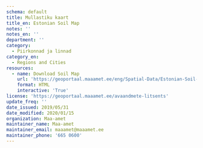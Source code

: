 ```yaml
---
schema: default
title: Mullastiku kaart
title_en: Estonian Soil Map
notes: ''
notes_en: ''
department: ''
category:
  - Piirkonnad ja linnad
category_en:
  - Regions and Cities
resources:
  - name: Download Soil Map
    url: 'https://geoportaal.maaamet.ee/eng/Spatial-Data/Estonian-Soil-Map-p316.html'
    format: HTML
    interactive: 'True'
license: 'https://geoportaal.maaamet.ee/avaandmete-litsents'
update_freq: ''
date_issued: 2019/05/31
date_modified: 2020/01/15
organization: Maa-amet
maintainer_name: Maa-amet
maintainer_email: maaamet@maaamet.ee
maintainer_phone: '665 0600'
---
```


